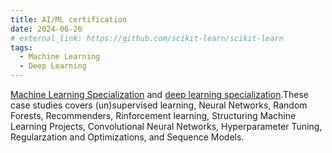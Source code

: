 ```yaml
---
title: AI/ML certification
date: 2024-06-26
# external_link: https://github.com/scikit-learn/scikit-learn
tags:
  - Machine Learning
  - Deep Learning
---
```

[Machine Learning Specialization](https://coursera.org/share/d689a33ebde9ddfb4dce75334c751462) and [deep learning specialization](https://coursera.org/share/71f8f1aa4bc1ef35558a91f233c5bdec).These case studies covers  (un)supervised learning, Neural Networks, Random Forests, Recommenders, Rinforcement learning, Structuring Machine Learning Projects, Convolutional Neural Networks, Hyperparameter Tuning, Regularzation and Optimizations, and Sequence Models.

<!--more-->
